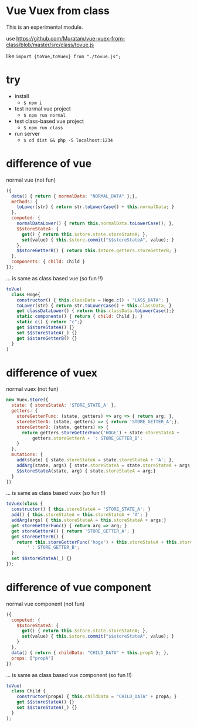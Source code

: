 # Vue Vuex from class

This is an experimental module.

use
https://github.com/Muratam/vue-vuex-from-class/blob/master/src/class/tovue.js

like
`import {toVue,toVuex} from "./tovue.js";`

# try

- install
  - `$ npm i`
- test normal vue project
  - `$ npm run normal`
- test class-based vue project
  - `$ npm run class`
- run server
  - `$ cd dist && php -S localhost:1234`

# difference of vue
normal vue (not fun)
```js
({
  data() { return { normalData: "NORMAL_DATA" };},
  methods: {
    toLower(str) { return str.toLowerCase() + this.normalData; }
  },
  computed: {
    normalDataLower() { return this.normalData.toLowerCase(); },
    $$storeStateA: {
      get() { return this.$store.state.storeStateA; },
      set(value) { this.$store.commit("$$storeStateA", value); }
    },
    $$storeGetterB() { return this.$store.getters.storeGetterB; }
  },
  components: { child: Child }
});
```

... is same as class based vue (so fun !!)

```js
toVue(
  class Hoge{
    constructor() { this.classData = Hoge.c() + "LASS_DATA"; }
    toLower(str) { return str.toLowerCase() + this.classData; }
    get classDataLower() { return this.classData.toLowerCase();}
    static components() { return { child: Child }; }
    static c() { return "c";}
    get $$storeStateA() {}
    set $$storeStateA(_) {}
    get $$storeGetterB() {}
  }
)
```

# difference of vuex

normal vuex (not fun)
```js
new Vuex.Store({
  state: { storeStateA: 'STORE_STATE_A' },
  getters: {
    storeGetterFunc: (state, getters) => arg => { return arg; },
    storeGetterA: (state, getters) => { return 'STORE_GETTER_A';},
    storeGetterB: (state, getters) => {
      return getters.storeGetterFunc('HOGE') + state.storeStateA +
          getters.storeGetterA + ': STORE_GETTER_B';
    }
  },
  mutations: {
    add(state) { state.storeStateA = state.storeStateA + 'A'; },
    addArg(state, args) { state.storeStateA = state.storeStateA + args;},
    $$storeStateA(state, arg) { state.storeStateA = arg;}
  }
})
```

... is same as class based vuex (so fun !!)
```js
toVuex(class {
  constructor() { this.storeStateA = 'STORE_STATE_A'; }
  add() { this.storeStateA = this.storeStateA + 'A'; }
  addArg(args) { this.storeStateA = this.storeStateA + args;}
  get storeGetterFunc() { return arg => arg; }
  get storeGetterA() { return 'STORE_GETTER_A'; }
  get storeGetterB() {
    return this.storeGetterFunc('hoge') + this.storeStateA + this.storeGetterA +
        ' : STORE_GETTER_B';
  }
  set $$storeStateA(_) {}
});
```

# difference of vue component
normal vue component (not fun)

```js
({
  computed: {
    $$storeStateA: {
      get() { return this.$store.state.storeStateA; },
      set(value) { this.$store.commit("$$storeStateA", value); }
    }
  },
  data() { return { childData: "CHILD_DATA" + this.propA }; },
  props: ["propA"]
})
```

... is same as class based vue component (so fun !!)

```js
toVue(
  class Child {
    constructor(propA) { this.childData = "CHILD_DATA" + propA; }
    get $$storeStateA() {}
    set $$storeStateA(_) {}
  }
);
```
